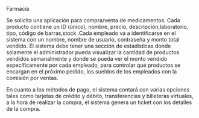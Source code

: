 ﻿Farmacia

Se solicita una aplicación para compra/venta de medicamentos. Cada producto contiene un ID (único), nombre, precio, descripción,laboratorio, tipo, código de barras,stock .Cada empleado va a identificarse en el sistema con un nombre, nombre de usuario, contraseña y monto total vendido. El sistema debe tener una sección de estadísticas donde solamente el administrador pueda visualizar la cantidad de productos vendidos semanalmente y donde se pueda ver el monto vendido específicamente por cada empleado, para controlar qué productos se encargan en el próximo pedido, los sueldos de los empleados con la comisión por ventas.

En cuanto a los métodos de pago, el sistema contará con varias opciones tales como tarjetas de crédito y débito, transferencias y billeteras virtuales, a la hora de realizar la compra, el sistema genera un ticket con los detalles de la compra.
